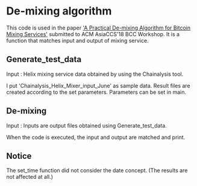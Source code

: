 # De-mixing algorithm

This code is used in the paper ['A Practical De-mixing Algorithm for Bitcoin Mixing Services'](https://dl.acm.org/citation.cfm?id=3205234) submitted to ACM AsiaCCS'18 BCC Workshop.
It is a function that matches input and output of mixing service.


## Generate_test_data
Input : Helix mixing service data obtained by using the Chainalysis tool.

I put 'Chainalysis_Helix_Mixer_input_June' as sample data.
Result files are created according to the set parameters.
Parameters can be set in main.

## De-mixing
Input : Inputs are output files obtained using Generate_test_data.

When the code is executed, the input and output are matched and print.

## Notice
The set_time function did not consider the date concept.
(The results are not affected at all.)

